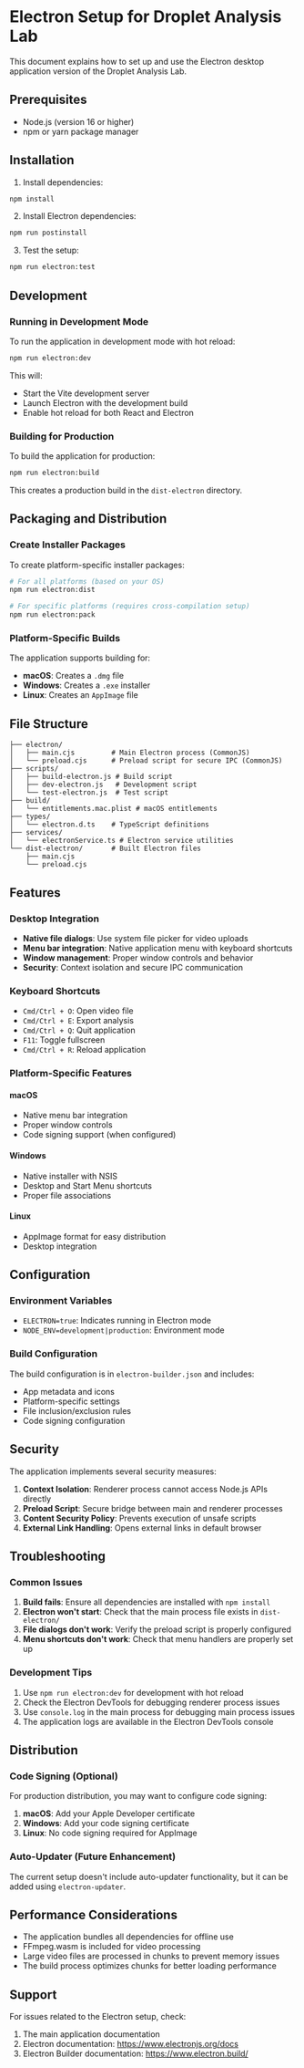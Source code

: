 # Electron Setup for Droplet Analysis Lab

This document explains how to set up and use the Electron desktop application version of the Droplet Analysis Lab.

## Prerequisites

- Node.js (version 16 or higher)
- npm or yarn package manager

## Installation

1. Install dependencies:
```bash
npm install
```

2. Install Electron dependencies:
```bash
npm run postinstall
```

3. Test the setup:
```bash
npm run electron:test
```

## Development

### Running in Development Mode

To run the application in development mode with hot reload:

```bash
npm run electron:dev
```

This will:
- Start the Vite development server
- Launch Electron with the development build
- Enable hot reload for both React and Electron

### Building for Production

To build the application for production:

```bash
npm run electron:build
```

This creates a production build in the `dist-electron` directory.

## Packaging and Distribution

### Create Installer Packages

To create platform-specific installer packages:

```bash
# For all platforms (based on your OS)
npm run electron:dist

# For specific platforms (requires cross-compilation setup)
npm run electron:pack
```

### Platform-Specific Builds

The application supports building for:
- **macOS**: Creates a `.dmg` file
- **Windows**: Creates a `.exe` installer
- **Linux**: Creates an `AppImage` file

## File Structure

```
├── electron/
│   ├── main.cjs         # Main Electron process (CommonJS)
│   └── preload.cjs      # Preload script for secure IPC (CommonJS)
├── scripts/
│   ├── build-electron.js # Build script
│   ├── dev-electron.js   # Development script
│   └── test-electron.js  # Test script
├── build/
│   └── entitlements.mac.plist # macOS entitlements
├── types/
│   └── electron.d.ts    # TypeScript definitions
├── services/
│   └── electronService.ts # Electron service utilities
└── dist-electron/       # Built Electron files
    ├── main.cjs
    └── preload.cjs
```

## Features

### Desktop Integration

- **Native file dialogs**: Use system file picker for video uploads
- **Menu bar integration**: Native application menu with keyboard shortcuts
- **Window management**: Proper window controls and behavior
- **Security**: Context isolation and secure IPC communication

### Keyboard Shortcuts

- `Cmd/Ctrl + O`: Open video file
- `Cmd/Ctrl + E`: Export analysis
- `Cmd/Ctrl + Q`: Quit application
- `F11`: Toggle fullscreen
- `Cmd/Ctrl + R`: Reload application

### Platform-Specific Features

#### macOS
- Native menu bar integration
- Proper window controls
- Code signing support (when configured)

#### Windows
- Native installer with NSIS
- Desktop and Start Menu shortcuts
- Proper file associations

#### Linux
- AppImage format for easy distribution
- Desktop integration

## Configuration

### Environment Variables

- `ELECTRON=true`: Indicates running in Electron mode
- `NODE_ENV=development|production`: Environment mode

### Build Configuration

The build configuration is in `electron-builder.json` and includes:
- App metadata and icons
- Platform-specific settings
- File inclusion/exclusion rules
- Code signing configuration

## Security

The application implements several security measures:

1. **Context Isolation**: Renderer process cannot access Node.js APIs directly
2. **Preload Script**: Secure bridge between main and renderer processes
3. **Content Security Policy**: Prevents execution of unsafe scripts
4. **External Link Handling**: Opens external links in default browser

## Troubleshooting

### Common Issues

1. **Build fails**: Ensure all dependencies are installed with `npm install`
2. **Electron won't start**: Check that the main process file exists in `dist-electron/`
3. **File dialogs don't work**: Verify the preload script is properly configured
4. **Menu shortcuts don't work**: Check that menu handlers are properly set up

### Development Tips

1. Use `npm run electron:dev` for development with hot reload
2. Check the Electron DevTools for debugging renderer process issues
3. Use `console.log` in the main process for debugging main process issues
4. The application logs are available in the Electron DevTools console

## Distribution

### Code Signing (Optional)

For production distribution, you may want to configure code signing:

1. **macOS**: Add your Apple Developer certificate
2. **Windows**: Add your code signing certificate
3. **Linux**: No code signing required for AppImage

### Auto-Updater (Future Enhancement)

The current setup doesn't include auto-updater functionality, but it can be added using `electron-updater`.

## Performance Considerations

- The application bundles all dependencies for offline use
- FFmpeg.wasm is included for video processing
- Large video files are processed in chunks to prevent memory issues
- The build process optimizes chunks for better loading performance

## Support

For issues related to the Electron setup, check:
1. The main application documentation
2. Electron documentation: https://www.electronjs.org/docs
3. Electron Builder documentation: https://www.electron.build/
